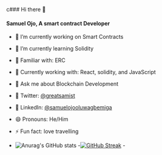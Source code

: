 c### Hi there 👋
#### Samuel Ojo, A smart contract Developer
- 🔭 I’m currently working on Smart Contracts
- 🌱 I’m currently learning Solidity
- 🤹‍ Familiar with: ERC
- 🎯 Currently working with: React, solidity, and JavaScript
- 💬 Ask me about Blockchain Development
- 🍜 Twitter: [@greatsamist](https://twitter.com/greatsamist)
- 🍜 LinkedIn: [@samuelojooluwagbemiga](https://www.linkedin.com/in/samuelojooluwagbemiga/)
- 😄 Pronouns: He/Him
- ⚡ Fun fact: love travelling
 
-  ![Anurag's GitHub stats](https://github-readme-stats.vercel.app/api?username=greatsamist&show_icons=true&theme=blue-green)  -[![GitHub Streak](https://github-readme-streak-stats.herokuapp.com/?user=greatsamist&theme=gotham)](https://git.io/streak-stats)  - 

<!--
**greatsamist/greatsamist** is a ✨ _special_ ✨ repository because its `README.md` (this file) appears on your GitHub profile.

Here are some ideas to get you started:

- 🔭 I’m currently working on ...
- 🌱 I’m currently learning ...
- 👯 I’m looking to collaborate on ...
- 🤔 I’m looking for help with ...
- 💬 Ask me about ...
- 📫 How to reach me: ...
- 😄 Pronouns: ...
- ⚡ Fun fact: ...
-->
